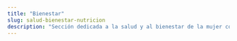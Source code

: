 ```yaml
---
title: "Bienestar"
slug: salud-bienestar-nutricion
description: "Sección dedicada a la salud y al bienestar de la mujer con artículos prácticos para mejorar tanto física como psicológicamente."
---
```



